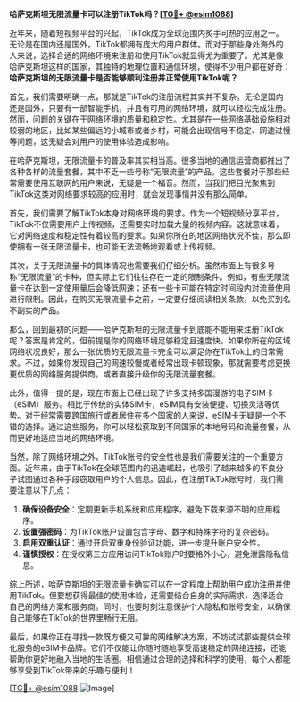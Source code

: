 **哈萨克斯坦无限流量卡可以注册TikTok吗？[[TG💪+ @esim1088](https://t.me/s/esim1088)]**

近年来，随着短视频平台的兴起，TikTok成为全球范围内炙手可热的应用之一。无论是在国内还是国外，TikTok都拥有庞大的用户群体。而对于那些身处海外的人来说，选择合适的网络环境来注册和使用TikTok就显得尤为重要了。尤其是像哈萨克斯坦这样的国家，其独特的地理位置和通信环境，使得不少用户都在好奇：**哈萨克斯坦的无限流量卡是否能够顺利注册并正常使用TikTok呢？**

首先，我们需要明确一点，那就是TikTok的注册流程其实并不复杂。无论是国内还是国外，只要有一部智能手机，并且有可用的网络环境，就可以轻松完成注册。然而，问题的关键在于网络环境的质量和稳定性。尤其是在一些网络基础设施相对较弱的地区，比如某些偏远的小城市或者乡村，可能会出现信号不稳定、网速过慢等问题，这无疑会对用户的使用体验造成影响。

在哈萨克斯坦，无限流量卡的普及率其实相当高。很多当地的通信运营商都推出了各种各样的流量套餐，其中不乏一些号称“无限流量”的产品。这些套餐对于那些经常需要使用互联网的用户来说，无疑是一个福音。然而，当我们把目光聚焦到TikTok这类对网络要求较高的应用时，就会发现事情并没有那么简单。

首先，我们需要了解TikTok本身对网络环境的要求。作为一个短视频分享平台，TikTok不仅需要用户上传视频，还需要实时加载大量的视频内容。这就意味着，它对网络速度和稳定性有着较高的要求。如果你所在的地区网络状况不佳，那么即使拥有一张无限流量卡，也可能无法流畅地观看或上传视频。

其次，关于无限流量卡的具体情况也需要我们仔细分析。虽然市面上有很多号称“无限流量”的卡种，但实际上它们往往存在一定的限制条件。例如，有些无限流量卡在达到一定使用量后会降低网速；还有一些卡可能在特定时间段内对流量使用进行限制。因此，在购买无限流量卡之前，一定要仔细阅读相关条款，以免买到名不副实的产品。

那么，回到最初的问题——哈萨克斯坦的无限流量卡到底能不能用来注册TikTok呢？答案是肯定的，但前提是你的网络环境足够稳定且速度快。如果你所在的区域网络状况良好，那么一张优质的无限流量卡完全可以满足你在TikTok上的日常需求。不过，如果你发现自己的网速较慢或者经常出现卡顿现象，那就需要考虑更换更优质的网络服务提供商，或者直接升级你的无限流量套餐。

此外，值得一提的是，现在市面上已经出现了许多支持多国漫游的电子SIM卡（eSIM）服务。相比于传统的实体SIM卡，eSIM具有安装便捷、切换灵活等优势。对于经常需要跨国旅行或者居住在多个国家的人来说，eSIM卡无疑是一个不错的选择。通过这些服务，你可以轻松获取到不同国家的本地号码和流量套餐，从而更好地适应当地的网络环境。

当然，除了网络环境之外，TikTok账号的安全性也是我们需要关注的一个重要方面。近年来，由于TikTok在全球范围内的迅速崛起，也吸引了越来越多的不良分子试图通过各种手段窃取用户的个人信息。因此，在注册TikTok账号时，我们需要注意以下几点：

1. **确保设备安全**：定期更新手机系统和应用程序，避免下载来源不明的应用程序。
2. **设置强密码**：为TikTok账户设置包含字母、数字和特殊字符的复杂密码。
3. **启用双重认证**：通过开启双重身份验证功能，进一步提升账户安全性。
4. **谨慎授权**：在授权第三方应用访问TikTok账户时要格外小心，避免泄露隐私信息。

综上所述，哈萨克斯坦的无限流量卡确实可以在一定程度上帮助用户成功注册并使用TikTok。但要想获得最佳的使用体验，还需要结合自身的实际需求，选择适合自己的网络方案和服务商。同时，也要时刻注意保护个人隐私和账号安全，以确保自己能够在TikTok的世界里畅行无阻。

最后，如果你正在寻找一款既方便又可靠的网络解决方案，不妨试试那些提供全球化服务的eSIM卡品牌。它们不仅能让你随时随地享受高速稳定的网络连接，还能帮助你更好地融入当地的生活圈。相信通过合理的选择和科学的使用，每个人都能够享受到TikTok带来的乐趣与便利！

[[TG💪+ @esim1088](https://t.me/s/esim1088) ![Image](https://i.postimg.cc/4NQfJmqS/Snipaste-2025-05-13-00-14-12.png)]